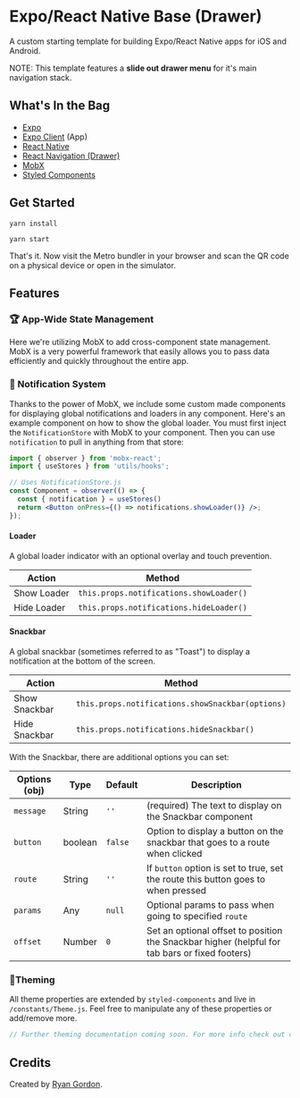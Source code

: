 # Expo/React Native Base (Drawer)

A custom starting template for building Expo/React Native apps for iOS and Android.

NOTE: This template features a **slide out drawer menu** for it's main navigation stack.

## What's In the Bag

- [Expo](https://expo.io/)
- [Expo Client](https://expo.io/tools) (App)
- [React Native](https://facebook.github.io/react-native/)
- [React Navigation (Drawer)](https://reactnavigation.org/)
- [MobX](https://mobx.js.org/README.html)
- [Styled Components](https://www.styled-components.com/)

## Get Started

```
yarn install
```

```
yarn start
```

That's it. Now visit the Metro bundler in your browser and scan the QR code on a physical device or open in the simulator.

## Features

### 🏆 App-Wide State Management

Here we're utilizing MobX to add cross-component state management. MobX is a very powerful framework that easily allows you to pass data efficiently and quickly throughout the entire app.

### 🧩 Notification System

Thanks to the power of MobX, we include some custom made components for displaying global notifications and loaders in any component. Here's an example component on how to show the global loader. You must first inject the `NotificationStore` with MobX to your component. Then you can use `notification` to pull in anything from that store:

```jsx
import { observer } from 'mobx-react';
import { useStores } from 'utils/hooks';

// Uses NotificationStore.js
const Component = observer(() => {
  const { notification } = useStores()
  return <Button onPress={() => notifications.showLoader()} />;
});
```

#### Loader

A global loader indicator with an optional overlay and touch prevention.

| Action      | Method                                  |
| ----------- | --------------------------------------- |
| Show Loader | `this.props.notifications.showLoader()` |
| Hide Loader | `this.props.notifications.hideLoader()` |

#### Snackbar

A global snackbar (sometimes referred to as "Toast") to display a notification at the bottom of the screen.

| Action        | Method                                           |
| ------------- | ------------------------------------------------ |
| Show Snackbar | `this.props.notifications.showSnackbar(options)` |
| Hide Snackbar | `this.props.notifications.hideSnackbar()`        |

With the Snackbar, there are additional options you can set:

| Options (obj) | Type    | Default | Description                                                                                    |
| ------------- | ------- | ------- | ---------------------------------------------------------------------------------------------- |
| `message`        | String  | `''`    | (required) The text to display on the Snackbar component                                       |
| `button`      | boolean | `false` | Option to display a button on the snackbar that goes to a route when clicked                   |
| `route`       | String  | `''`    | If `button` option is set to true, set the route this button goes to when pressed              |
| `params`      | Any     | `null`  | Optional params to pass when going to specified `route`                                        |
| `offset`      | Number  | `0`     | Set an optional offset to position the Snackbar higher (helpful for tab bars or fixed footers) |

### 🎨Theming

All theme properties are extended by `styled-components` and live in `/constants/Theme.js`. Feel free to manipulate any of these properties or add/remove more.

```jsx
// Further theming documentation coming soon. For more info check out constants/Theme.js
```

## Credits

Created by [Ryan Gordon](https://github.com/supryan).
